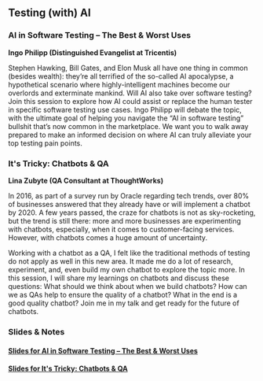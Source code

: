 ## Testing (with) AI

### AI in Software Testing – The Best & Worst Uses
__Ingo Philipp (Distinguished Evangelist at Tricentis)__ 

Stephen Hawking, Bill Gates, and Elon Musk all have one thing in common (besides wealth): they’re all terrified of the so-called AI apocalypse, a hypothetical scenario where highly-intelligent machines become our overlords and exterminate mankind. Will AI also take over software testing? Join this session to explore how AI could assist or replace the human tester in specific software testing use cases. Ingo Philipp will debate the topic, with the ultimate goal of helping you navigate the “AI in software testing” bullshit that’s now common in the marketplace. We want you to walk away prepared to make an informed decision on where AI can truly alleviate your top testing pain points.

### It's Tricky: Chatbots & QA
__Lina Zubyte (QA Consultant at ThoughtWorks)__

In 2016, as part of a survey run by Oracle regarding tech trends, over 80% of businesses answered that they already have or will implement a chatbot by 2020. A few years passed, the craze for chatbots is not as sky-rocketing, but the trend is still there: more and more businesses are experimenting with chatbots, especially, when it comes to customer-facing services. However, with chatbots comes a huge amount of uncertainty.

Working with a chatbot as a QA, I felt like the traditional methods of testing do not apply as well in this new area. It made me do a lot of research, experiment, and, even build my own chatbot to explore the topic more. In this session, I will share my learnings on chatbots and discuss these questions: What should we think about when we build chatbots? How can we as QAs help to ensure the quality of a chatbot? What in the end is a good quality chatbot? Join me in my talk and get ready for the future of chatbots.

### Slides & Notes
#### [Slides for AI in Software Testing – The Best & Worst Uses](/docs/Artificial_Intelligence.pdf)
#### [Slides for It's Tricky: Chatbots & QA](/docs/It's_Tricky_Chatbots_&_QA.pdf)
